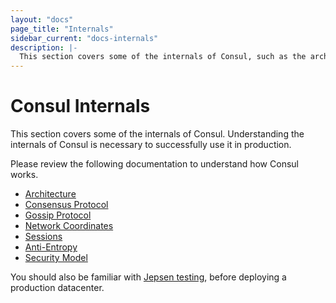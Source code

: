 ```yaml
---
layout: "docs"
page_title: "Internals"
sidebar_current: "docs-internals"
description: |-
  This section covers some of the internals of Consul, such as the architecture, consensus and gossip protocols, and security model.
---
```


# Consul Internals

This section covers some of the internals of Consul. Understanding the internals of Consul is necessary to successfully
use it in production. 

Please review the following documentation to understand how Consul works.

* [Architecture](/docs/internals/architecture.html)
* [Consensus Protocol](docs/internals/consensus.html)
* [Gossip Protocol](/docs/internals/gossip.html)
* [Network Coordinates](docs/internals/coordinates.html)
* [Sessions](docs/internals/sessions.html)
* [Anti-Entropy](docs/internals/anti-entropy.html)
* [Security Model](docs/internals/security.html)

You should also be familiar with [Jepsen testing](/docs/internals/jepsen.html), before deploying 
a production datacenter. 
